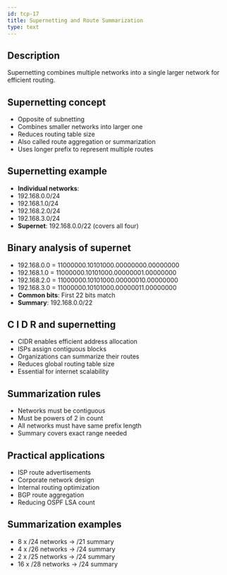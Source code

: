 ```yaml
---
id: tcp-17
title: Supernetting and Route Summarization
type: text
---
```


## Description

Supernetting combines multiple networks into a single larger network for efficient routing.

## Supernetting concept

- Opposite of subnetting
- Combines smaller networks into larger one
- Reduces routing table size
- Also called route aggregation or summarization
- Uses longer prefix to represent multiple routes

## Supernetting example

- **Individual networks**: 
- 192.168.0.0/24
- 192.168.1.0/24
- 192.168.2.0/24
- 192.168.3.0/24
- **Supernet**: 192.168.0.0/22 (covers all four)

## Binary analysis of supernet

- 192.168.0.0 = 11000000.10101000.00000000.00000000
- 192.168.1.0 = 11000000.10101000.00000001.00000000
- 192.168.2.0 = 11000000.10101000.00000010.00000000
- 192.168.3.0 = 11000000.10101000.00000011.00000000
- **Common bits**: First 22 bits match
- **Summary**: 192.168.0.0/22

## C I D R and supernetting

- CIDR enables efficient address allocation
- ISPs assign contiguous blocks
- Organizations can summarize their routes
- Reduces global routing table size
- Essential for internet scalability

## Summarization rules

- Networks must be contiguous
- Must be powers of 2 in count
- All networks must have same prefix length
- Summary covers exact range needed

## Practical applications

- ISP route advertisements
- Corporate network design
- Internal routing optimization
- BGP route aggregation
- Reducing OSPF LSA count

## Summarization examples

- 8 x /24 networks → /21 summary
- 4 x /26 networks → /24 summary
- 2 x /25 networks → /24 summary
- 16 x /28 networks → /24 summary